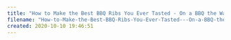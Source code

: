 ```yaml
---
title: "How to Make the Best BBQ Ribs You Ever Tasted - On a BBQ the Way Champions Do It"
filename: "How-to-Make-the-Best-BBQ-Ribs-You-Ever-Tasted---On-a-BBQ-the-Way-Champions-Do-It"
created: 2020-10-10 19:46:51
---
```

